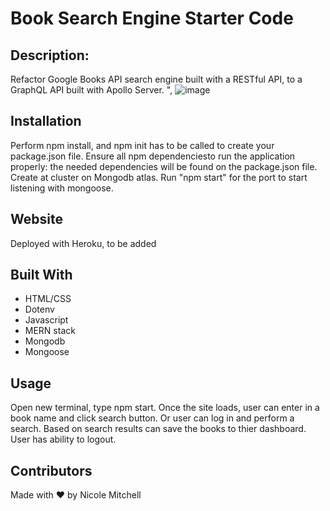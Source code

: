 # Book Search Engine Starter Code

## Description:
Refactor Google Books API search engine built with a RESTful API, to a GraphQL API built with Apollo Server. ",
![image](https://user-images.githubusercontent.com/42381063/150721299-4d1c368b-8dcf-4d4d-96ef-5c31a71ee725.png)

## Installation
Perform npm install, and npm init has to be called to create your package.json file. Ensure all npm dependenciesto run the application properly: the needed dependencies will be found on the package.json file. Create at cluster on Mongodb atlas.
Run "npm start" for the port to start listening with mongoose.

## Website
Deployed with Heroku, to be added
 
## Built With
* HTML/CSS
* Dotenv
* Javascript
* MERN stack
* Mongodb
* Mongoose

 ## Usage 
Open new terminal, type npm start.  Once the site loads, user can enter in a book name and click search button.  Or user can log in and perform a search.  Based on search results can save the books to thier dashboard. User has ability to logout.

 ## Contributors
 Made with ❤️ by Nicole Mitchell
